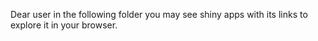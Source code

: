 Dear user in the following folder you may see shiny apps with its links to explore it in your browser.
